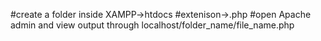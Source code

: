 #create a folder inside XAMPP->htdocs
#extenison->.php
#open Apache admin and view output through localhost/folder_name/file_name.php
